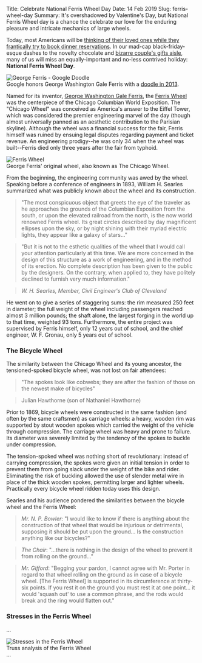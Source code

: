 Title: Celebrate National Ferris Wheel Day
Date: 14 Feb 2019
Slug: ferris-wheel-day
Summary: It's overshadowed by Valentine's Day, but National Ferris Wheel day is a chance the celebrate our love for the enduring pleasure and intricate mechanics of large wheels.

Today, most Americans will be [thinking of their loved ones while they frantically try to book dinner reservations](https://www.chicagotribune.com/business/ct-valentines-day-history-business-20170214-story.html). In our mad-cap black-friday-esque dashes to the novelty chocolate and [bizarre couple's gifts aisle](https://www.amazon.com/His-and-Her-Tongue-Scrapers/dp/B004IG4FJE), many of us will miss an equally-important and no-less contrived holiday: __National Ferris Wheel Day__.

<img alt="George Ferris - Google Doodle" class="img-fluid" src="{filename}/images/ferris-wheel-day/google-doodle.png">
<div class="figure-caption">Google honors George Washington Gale Ferris with a <a href="https://www.google.com/doodles/valentines-day-and-george-ferris-154th-birthday" target="_blank">doodle in 2013</a>.</div>

Named for its inventor, [George Washington Gale Ferris](https://en.wikipedia.org/wiki/George_Washington_Gale_Ferris_Jr.), the [Ferris Wheel](https://en.wikipedia.org/wiki/Ferris_Wheel) was the centerpiece of the Chicago Columbian World Exposition. The "Chicago Wheel" was conceived as America's answer to the Eiffel Tower, which was considered the premier engineering marvel of the day (though almost universally panned as an aesthetic contribution to the Parisian skyline). Although the wheel was a financial success for the fair, Ferris himself was ruined by ensuing legal disputes regarding payment and ticket revenue. An engineering prodigy--he was only 34 when the wheel was built--Ferris died only three years after the fair from typhoid.

<div class="row">
  <div class="col-md-2"></div>
  <div class="col-md-8">
    <img alt="Ferris Wheel" class="img-fluid" src="{filename}/images/ferris-wheel-day/Ferris-wheel.jpg" />
    <div class="figure-caption">George Ferris' original wheel, also known as The Chicago Wheel.</div>
  </div>
  <div class="col-md-2"></div>
</div>

From the beginning, the engineering community was awed by the wheel. Speaking before a conference of engineers in 1893, William H. Searles summarized what was publicly known about the wheel and its construction.

> "The most conspicuous object that greets the eye of the traveler as he approaches the grounds of the Columbian Exposition from the south, or upon the elevated railroad from the north, is the now world renowned Ferris wheel. Its great circles described by day magnificent ellipses upon the sky, or by night shining with their myriad electric lights, they appear like a galaxy of stars..."

> "But it is not to the esthetic qualities of the wheel that I would call your attention particularly at this time. We are more concerned in the design of this structure as a work of engineering, and in the method of its erection. No complete description has been given to the public by the designers. On the contrary, when applied to, they have politely declined to furnish very much information."

> _W. H. Searles, Member, Civil Engineer's Club of Cleveland_

He went on to give a series of staggering sums: the rim measured 250 feet in diameter; the full weight of the wheel including passengers reached almost 3 million pounds; the shaft alone, the largest forging in the world up to that time, weighted 93 tons. Furthermore, the entire project was supervised by Ferris himself, only 12 years out of school, and the chief engineer, W. F. Gronau, only 5 years out of school.

### The Bicycle Wheel

The similarity between the Chicago Wheel and its young ancestor, the tensioned-spoked bicycle wheel, was not lost on fair attendees:

> "The spokes look like cobwebs; they are after the fashion of those on the newest make of bicycles"

> Julian Hawthorne (son of Nathaniel Hawthorne)

Prior to 1869, bicycle wheels were constructed in the same fashion (and often by the same craftsmen) as carriage wheels: a heavy, wooden rim was supported by stout wooden spokes which carried the weight of the vehicle through compression. The carriage wheel was heavy and prone to failure. Its diameter was severely limited by the tendency of the spokes to buckle under compression.

The tension-spoked wheel was nothing short of revolutionary: instead of carrying compression, the spokes were given an initial tension in order to prevent them from going slack under the weight of the bike and rider. Eliminating the risk of buckling allowed the use of slender metal wire in place of the thick wooden spokes, permitting larger and lighter wheels. Practically every bicycle wheel ridden today uses this design.

Searles and his audience pondered the similarities between the bicycle wheel and the Ferris Wheel:

> _Mr. N. P. Bowler_: "I would like to know if there is anything about the construction of that wheel that would be injurious or detrimental, supposing it should be put upon the ground... Is the construction anything like our bicycles?"

> _The Chair_: "...there is nothing in the design of the wheel to prevent it from rolling on the ground..."

> _Mr. Gifford_: "Begging your pardon, I cannot agree with Mr. Porter in regard to that wheel rolling on the ground as in case of a bicycle wheel. [The Ferris Wheel] is supported in its circumference at thirty-six points. If you rest it on the ground you must rest it at one point... it would 'squash out' to use a common phrase, and the rods would break and the ring would flatten out."

### Stresses in the Ferris Wheel

...
<div class="row">
  <div class="col-md-2"></div>
  <div class="col-md-8">
    <img alt="Stresses in the Ferris Wheel" class="img-fluid" src="{filename}/images/ferris-wheel-day/stresses.png"/>
    <div class="figure-caption">Truss analysis of the Ferris Wheel</div>
  </div>
  <div class="col-md-2"></div>
</div>
...